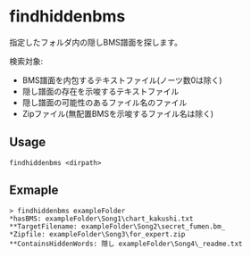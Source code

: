 # findhiddenbms

指定したフォルダ内の隠しBMS譜面を探します。

検索対象:
- BMS譜面を内包するテキストファイル(ノーツ数0は除く)
- 隠し譜面の存在を示唆するテキストファイル
- 隠し譜面の可能性のあるファイル名のファイル
- Zipファイル(無配置BMSを示唆するファイル名は除く)

## Usage
```
findhiddenbms <dirpath>
```

## Exmaple
```
> findhiddenbms exampleFolder
*hasBMS: exampleFolder\Song1\chart_kakushi.txt
**TargetFilename: exampleFolder\Song2\secret_fumen.bm_
*Zipfile: exampleFolder\Song3\for_expert.zip
**ContainsHiddenWords: 隠し exampleFolder\Song4\_readme.txt
```